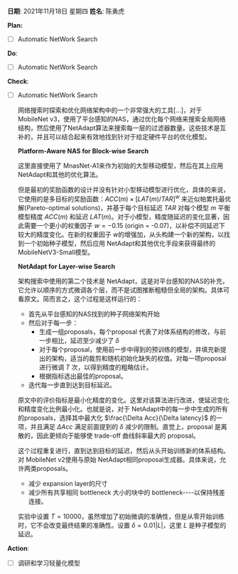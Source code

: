 **日期**: 2021年11月18日 星期四      **姓名**: 陈勇虎 

**Plan:**

- [ ] Automatic NetWork Search

**Do**:

- [ ] Automatic NetWork Search

**Check**:

- [ ] Automatic NetWork Search

  网络搜索时探索和优化网络架构中的一个非常强大的工具[...]，对于MobileNet v3，使用了平台感知的NAS，通过优化每个网络来搜索全局网络结构，然后使用了NetAdapt算法来搜索每一层的过滤器数量。这些技术是互补的，并且可以结合起来有效地找到针对于给定硬件平台的优化模型。
  
  **Platform-Aware NAS for Block-wise Search**
  
  这里直接使用了 MnasNet-A1来作为初始的大型移动模型，然后在其上应用 NetAdapt和其他的优化算法。
  
  但是最初的奖励函数的设计并没有针对小型移动模型进行优化，具体的来说，它使用的是多目标的奖励函数：$ACC(m)\times[LAT(m)/TAR]^w$ 来近似帕累托最优解(Pareto-optimal solutions)，并基于每个目标延迟 $TAR$ 对每个模型 $m$ 平衡模型精度 $ACC(m)$ 和延迟 $LAT(m)$。对于小模型，精度随延迟的变化显著，因此需要一个更小的权重因子 $w = -0.15$ (origin = -0.07)，以补偿不同延迟下较大的精度变化。在新的权重因子 $w$的增强加，从头构建一个新的架构，以找到一个初始种子模型，然后应用 NetAdapt和其他优化手段来获得最终的 MobileNetV3-Small模型。
  
  **NetAdapt for Layer-wise Search**
  
  架构搜索中使用的第二个技术是 NetAdapt，这是对平台感知的NAS的补充，它允许以顺序的方式微调各个层，而不是试图推断粗糙但全局的架构。具体可看原文。简而言之，这个过程是这样运行的：
  
  * 首先从平台感知的NAS找到的种子网络架构开始
  * 然后对于每一步：
    * 生成一组proposals，每个proposal 代表了对体系结构的修改，与前一步相比，延迟至少减少了 $\delta$
    * 对于每个proposal，使用前一步中得到的预训练的模型，并填充新提出的架构，适当的裁剪和随机初始化缺失的权值。对每一项proposal进行微调 $T$ 次，以得到精度的粗略估计。
    * 根据指标选出最佳的proposal。
  * 迭代每一步直到达到目标延迟。
  
  原文中的评价指标是最小化精度的变化。这里对该算法进行改进，使延迟变化和精度变化比例最小化。也就是说，对于 NetAdapt中的每一步中生成的所有的proposals，选择其中最大化 $\frac{\Delta Acc}{\Delta latency}$ 的一项，并且满足 $\Delta Acc$ 满足前面提到的 $\delta$ 减少的限制。直觉上，proposal 是离散的，因此更倾向于能够使 trade-off 曲线斜率最大的 proposal。
  
  这个过程重复进行，直到达到目标的延迟，然后从头开始训练新的体系结构。对 MobileNet v2使用与原始 NetAdapt相同proposal生成器。具体来说，允许两类proposals。
  
  * 减少 expansion layer的尺寸
  * 减少所有共享相同 bottleneck 大小的块中的 bottleneck----以保持残差连接。
  
  实验中设置 $T = 10000$，虽然增加了初始微调的准确性，但是从零开始训练时，它不会改变最终结果的准确性。设置 $\delta = 0.01|L|$，这里 $L$ 是种子模型的延迟。

**Action**:

- [ ] 调研和学习轻量化模型


